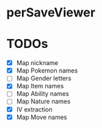 # perSaveViewer

# TODOs
 - [x] Map nickname
 - [x] Map Pokemon names
 - [ ] Map Gender letters
 - [x] Map Item names
 - [ ] Map Ability names
 - [ ] Map Nature names
 - [x] IV extraction
 - [x] Map Move names
